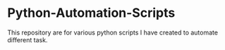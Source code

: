 # Python-Automation-Scripts
This repository are for various python scripts I have created to automate different task.

